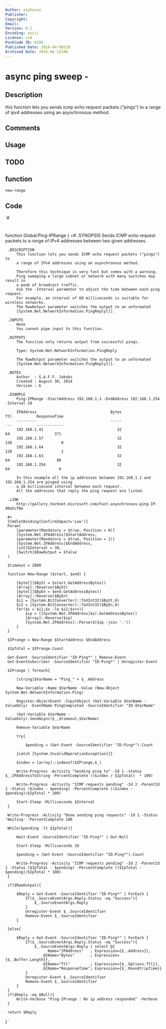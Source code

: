 ```yaml
---
Author: alphasun
Publisher: 
Copyright: 
Email: 
Version: 0.1
Encoding: ascii
License: cc0
PoshCode ID: 6294
Published Date: 2016-04-08t20
Archived Date: 2016-04-12t00
---
```


# async ping sweep - 

## Description

this function lets you sends icmp echo request packets (“pings”) to a range of ipv4 addresses using an asynchronous method.

## Comments



## Usage



## TODO



## function

`new-range`

## Code

`#
 #
 function Global:Ping-IPRange {
     <#
     .SYNOPSIS
         Sends ICMP echo request packets to a range of IPv4 addresses between two given addresses.
  
     .DESCRIPTION
         This function lets you sends ICMP echo request packets ("pings") to 
         a range of IPv4 addresses using an asynchronous method.
 
         Therefore this technique is very fast but comes with a warning.
         Ping sweeping a large subnet or network with many switches may result in 
         a peak of broadcast traffic.
         Use the -Interval parameter to adjust the time between each ping request.
         For example, an interval of 60 milliseconds is suitable for wireless networks.
         The RawOutput parameter switches the output to an unformated
         [System.Net.NetworkInformation.PingReply[]].
 
     .INPUTS
         None
         You cannot pipe input to this function.
 
     .OUTPUTS
         The function only returns output from successful pings.
 
         Type: System.Net.NetworkInformation.PingReply
 
         The RawOutput parameter switches the output to an unformated
         [System.Net.NetworkInformation.PingReply[]].
 
     .NOTES
         Author  : G.A.F.F. Jakobs
         Created : August 30, 2014
         Version : 6
 
     .EXAMPLE
         Ping-IPRange -StartAddress 192.168.1.1 -EndAddress 192.168.1.254 -Interval 20
 
         IPAddress                                 Bytes                     Ttl           ResponseTime
         ---------                                 -----                     ---           ------------
         192.168.1.41                                 32                      64                    371
         192.168.1.57                                 32                     128                      0
         192.168.1.64                                 32                     128                      1
         192.168.1.63                                 32                      64                     88
         192.168.1.254                                32                      64                      0
 
         In this example all the ip addresses between 192.168.1.1 and 192.168.1.254 are pinged using 
         a 20 millisecond interval between each request.
         All the addresses that reply the ping request are listed.
 
     .LINK
         http://gallery.technet.microsoft.com/Fast-asynchronous-ping-IP-d0a5cf0e
 
     #>
     [CmdletBinding(ConfirmImpact='Low')]
     Param(
         [parameter(Mandatory = $true, Position = 0)]
         [System.Net.IPAddress]$StartAddress,
         [parameter(Mandatory = $true, Position = 1)]
         [System.Net.IPAddress]$EndAddress,
         [int]$Interval = 30,
         [Switch]$RawOutput = $false
     )
 
     $timeout = 2000
 
     function New-Range ($start, $end) {
 
         [byte[]]$BySt = $start.GetAddressBytes()
         [Array]::Reverse($BySt)
         [byte[]]$ByEn = $end.GetAddressBytes()
         [Array]::Reverse($ByEn)
         $i1 = [System.BitConverter]::ToUInt32($BySt,0)
         $i2 = [System.BitConverter]::ToUInt32($ByEn,0)
         for($x = $i1;$x -le $i2;$x++){
             $ip = ([System.Net.IPAddress]$x).GetAddressBytes()
             [Array]::Reverse($ip)
             [System.Net.IPAddress]::Parse($($ip -join '.'))
         }
     }
     
     $IPrange = New-Range $StartAddress $EndAddress
 
     $IpTotal = $IPrange.Count
 
     Get-Event -SourceIdentifier "ID-Ping*" | Remove-Event
     Get-EventSubscriber -SourceIdentifier "ID-Ping*" | Unregister-Event
 
     $IPrange | foreach{
 
         [string]$VarName = "Ping_" + $_.Address
 
         New-Variable -Name $VarName -Value (New-Object System.Net.NetworkInformation.Ping)
 
         Register-ObjectEvent -InputObject (Get-Variable $VarName -ValueOnly) -EventName PingCompleted -SourceIdentifier "ID-$VarName"
 
         (Get-Variable $VarName -ValueOnly).SendAsync($_,$timeout,$VarName)
 
         Remove-Variable $VarName
 
         try{
 
             $pending = (Get-Event -SourceIdentifier "ID-Ping*").Count
 
         }catch [System.InvalidOperationException]{}
 
         $index = [array]::indexof($IPrange,$_)
     
         Write-Progress -Activity "Sending ping to" -Id 1 -status $_.IPAddressToString -PercentComplete (($index / $IpTotal)  * 100)
 
         Write-Progress -Activity "ICMP requests pending" -Id 2 -ParentId 1 -Status ($index - $pending) -PercentComplete (($index - $pending)/$IpTotal * 100)
 
         Start-Sleep -Milliseconds $Interval
     }
 
     Write-Progress -Activity "Done sending ping requests" -Id 1 -Status 'Waiting' -PercentComplete 100 
 
     While($pending -lt $IpTotal){
 
         Wait-Event -SourceIdentifier "ID-Ping*" | Out-Null
 
         Start-Sleep -Milliseconds 10
 
         $pending = (Get-Event -SourceIdentifier "ID-Ping*").Count
 
         Write-Progress -Activity "ICMP requests pending" -Id 2 -ParentId 1 -Status ($IpTotal - $pending) -PercentComplete (($IpTotal - $pending)/$IpTotal * 100)
     }
 
     if($RawOutput){
         
         $Reply = Get-Event -SourceIdentifier "ID-Ping*" | ForEach { 
             If($_.SourceEventArgs.Reply.Status -eq "Success"){
                 $_.SourceEventArgs.Reply
             }
             Unregister-Event $_.SourceIdentifier
             Remove-Event $_.SourceIdentifier
         }
     
     }else{
 
         $Reply = Get-Event -SourceIdentifier "ID-Ping*" | ForEach { 
             If($_.SourceEventArgs.Reply.Status -eq "Success"){
                 $_.SourceEventArgs.Reply | select @{
                       Name="IPAddress"   ; Expression={$_.Address}},
                     @{Name="Bytes"       ; Expression={$_.Buffer.Length}},
                     @{Name="Ttl"         ; Expression={$_.Options.Ttl}},
                     @{Name="ResponseTime"; Expression={$_.RoundtripTime}}
             }
             Unregister-Event $_.SourceIdentifier
             Remove-Event $_.SourceIdentifier
         }
     }
     if($Reply -eq $Null){
         Write-Verbose "Ping-IPrange : No ip address responded" -Verbose
     }
 
     return $Reply
 }
`

